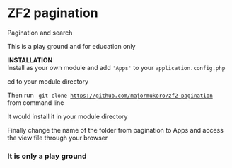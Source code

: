 # ZF2 pagination
Pagination and search

This is a play ground and for education only

<strong>INSTALLATION</strong> <br>
Install as your own module and add <code>'Apps'</code> to your <code>application.config.php</code>

cd to your module directory

Then run <code> git clone https://github.com/majormukoro/zf2-pagination </code> from command line

It would install it in your module directory

Finally change the name of the folder from pagination to Apps and access the view file through your browser

<h3>It is only a play ground</h3>
